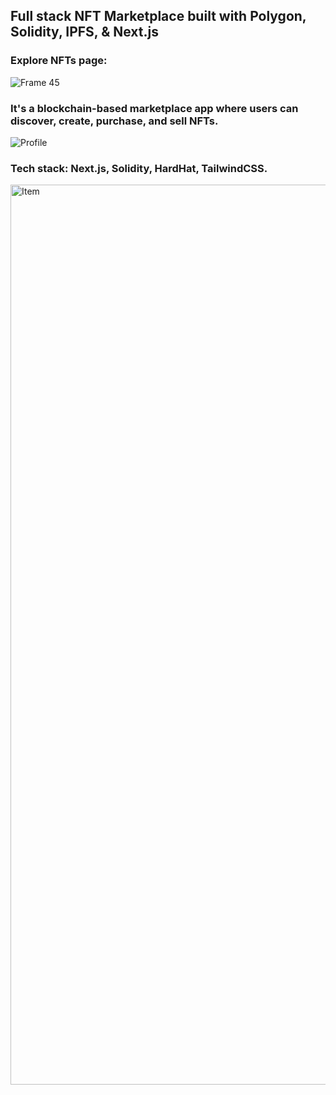 ## Full stack NFT Marketplace built with Polygon, Solidity, IPFS, & Next.js

### Explore NFTs page:

![Frame 45](https://user-images.githubusercontent.com/42185328/224601757-40ec4f90-70a1-41d8-a95f-34e268045c9e.png)

### It's a blockchain-based marketplace app where users can discover, create, purchase, and sell NFTs.

![Profile](https://user-images.githubusercontent.com/42185328/224601773-be347c3b-ab5a-4292-861c-507418e5f1c5.png)

### Tech stack: Next.js, Solidity, HardHat, TailwindCSS.

<img width="1440" alt="Item" src="https://user-images.githubusercontent.com/42185328/224601780-0aa3f99f-358c-47e3-9584-d2fbe2e8b9a2.png">
